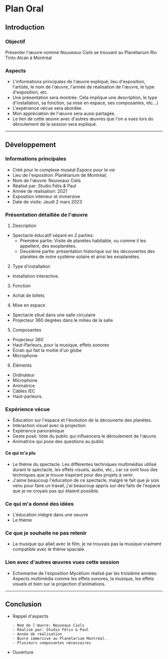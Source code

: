 # Plan Oral


## Introduction

### Objectif

Présenter l'œuvre nommé *Nouveaux Ciels* se trouvant au Planétarium Rio Tinto Alcan à Montréal

### Aspects 
- L'informations principales de l'œuvre expliqué, lieu d'exposition, l'artiste, le nom de l'œuvre, l'année de réalisation de l'œuvre, le type d'exposition, etc.
- Une présentation sera montrée. Cela implique une description, le type d'installation, sa fonction, sa mise en espace, ses composantes, etc...)
- L'expérience vécue sera abordée.
- Mon appréciation de l'œuvre sera aussi partagée.
- Le lien de cette œuvre avec d'autres œuvres que l'on a vues lors du déroulement de la session sera expliqué.

---

## Développement

### Informations principales
- Créé pour le complexe muséal *Espace pour la vie*
- Lieu de l'exposition: Planétarium de Montréal;
- Nom de l'œuvre: Nouveaux Ciels
- Réalisé par: Studio Félix & Paul
- Année de réalisation: 2021
- Exposition intérieur et immersive
- Date de visite: Jeudi 2 mars 2023


### Présentation détaillée de l'œuvre 
<!-- Chaque aspects du développement ci-dessous sont listés en ordre. -->
1. Description
  - Spectacle éducatif séparé en 2 parties: 
    - Première partie: Visite de planètes habitable, ou comme il les appellent, des exoplanètes.
    - Deuxième partie: présentation historique sur les découvertes des planètes de notre système solaire et ainsi les exoplanètes.

2. Type d'installation
- Installation interactive.
3. Fonction
 - Achat de billets
4. Mise en espace
- Spectacle situé dans une salle circulaire
- Projecteur 360 degrées dans le milieu de la salle
5. Composantes
- Projecteur 360
- Haut-Parleurs, pour la musique, effets sonores
- Écran qui fait la moitié d'un globe
- Microphone
6. Éléments
 - Ordinateur
 - Microphone
 - Animatrice
 - Càbles IEC
 - Haut-parleurs.


### Expérience vécue
 - Éducation sur l'espace et l'évolution de la découverte des planètes.
 - Interaction visuel avec la projection
 - Expérience panoramique
 - Geste posé: Vote du public qui influencera le déroulement de l'œuvre.
 - Animatrice qui pose des questions au public

#### Ce qui m'a plu
- Le thème du spectacle. Les différentes techniques multimédias utilisé durant le spectacle, les effets visuels, audio, etc., car ce sont tous des techniques que je trouve inspirant pour des projets à venir.
- J'aime beaucoup l'éducation de ce spectacle, malgré le fait que je sois venu pour faire un travail, j'ai beaucoup appris sur des faits de l'espace que je ne croyais pas qui étaient possible.

### Ce qui m'a donné des idées
- L'éducation intégré dans une oeuvre
- Le thème

### Ce que je souhaite ne pas retenir
- La musique qui allait avec le film, je ne trouvais pas la musique vraiment compatible avec le thème spaciale.

### Lien avec d'autres œuvres vues cette session
- Echomarine de l'exposition Mycélium réalisé par les troisième années: Aspects multimédia comme les effets sonores, la musique, les effets visuels et bien sur la projection d'animations.

---

## Conclusion
<!-- Chaque aspects de la conclusion ci-dessous sont listés en ordre. -->
- Rappel d'aspects

      - Nom de l'œuvre: Nouveaux Ciels
      - Réalisé par: Studio Félix & Paul
      - Année de réalisation
      - Œuvre immersive au Planétarium Montréal.
      - Plusieurs composantes nécessaires

- Ouverture
  
      
